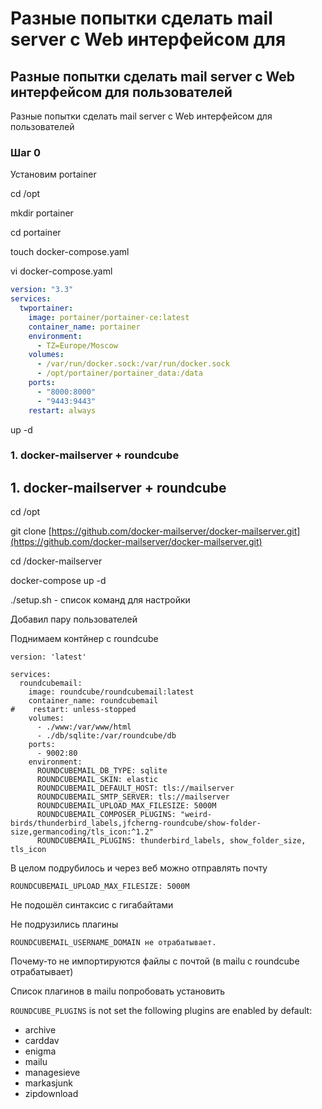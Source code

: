 # Разные попытки сделать mail server с Web интерфейсом для

## Разные попытки сделать mail server с Web интерфейсом для пользователей

Разные попытки сделать mail server с Web интерфейсом для пользователей

### Шаг 0 <a href="#shag-0" id="shag-0"></a>

Установим portainer

cd /opt

mkdir portainer

cd portainer

touch docker-compose.yaml

vi docker-compose.yaml

```yaml
version: "3.3"
services:
  twportainer:
    image: portainer/portainer-ce:latest
    container_name: portainer
    environment:
      - TZ=Europe/Moscow
    volumes:
      - /var/run/docker.sock:/var/run/docker.sock
      - /opt/portainer/portainer_data:/data
    ports:
      - "8000:8000"
      - "9443:9443"
    restart: always
```

up -d



### 1. docker-mailserver + roundcube <a href="#id-1.-docker-mailserver--roundcube" id="id-1.-docker-mailserver--roundcube"></a>

## 1. docker-mailserver + roundcube

cd /opt

git clone [https://github.com/docker-mailserver/docker-mailserver.git](https://github.com/docker-mailserver/docker-mailserver.git)

cd  /docker-mailserver

docker-compose up -d

./setup.sh - список команд для настройки

Добавил пару пользователей

Поднимаем контйнер с roundcube

```
version: 'latest'

services:
  roundcubemail:
    image: roundcube/roundcubemail:latest
    container_name: roundcubemail
#    restart: unless-stopped
    volumes:
      - ./www:/var/www/html
      - ./db/sqlite:/var/roundcube/db
    ports:
      - 9002:80
    environment:
      ROUNDCUBEMAIL_DB_TYPE: sqlite
      ROUNDCUBEMAIL_SKIN: elastic
      ROUNDCUBEMAIL_DEFAULT_HOST: tls://mailserver
      ROUNDCUBEMAIL_SMTP_SERVER: tls://mailserver
      ROUNDCUBEMAIL_UPLOAD_MAX_FILESIZE: 5000M
      ROUNDCUBEMAIL_COMPOSER_PLUGINS: "weird-birds/thunderbird_labels,jfcherng-roundcube/show-folder-size,germancoding/tls_icon:^1.2"
      ROUNDCUBEMAIL_PLUGINS: thunderbird_labels, show_folder_size, tls_icon

```

В целом подрубилось и через веб можно отправлять почту

```
ROUNDCUBEMAIL_UPLOAD_MAX_FILESIZE: 5000M
```

Не подошёл синтаксис с гигабайтами

Не подрузились плагины

`ROUNDCUBEMAIL_USERNAME_DOMAIN не отрабатывает.`

Почему-то не импортируются файлы с почтой (в mailu  с roundcube отрабатывает)

Список плагинов в mailu попробовать установить

`ROUNDCUBE_PLUGINS` is not set the following plugins are enabled by default:

* archive
* carddav
* enigma
* mailu
* managesieve
* markasjunk
* zipdownload



